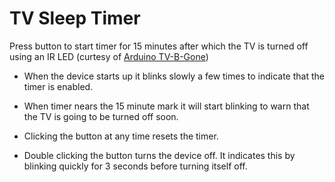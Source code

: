 # TV Sleep Timer

Press button to start timer for 15 minutes after which the TV is turned off using an IR LED (curtesy of [Arduino TV-B-Gone](https://github.com/shirriff/Arduino-TV-B-Gone))

* When the device starts up it blinks slowly a few times to indicate that the timer is enabled.

* When timer nears the 15 minute mark it will start blinking to warn that the TV is going to be turned off soon.

* Clicking the button at any time resets the timer.

* Double clicking the button turns the device off. It indicates this by blinking quickly for 3 seconds before turning itself off.
